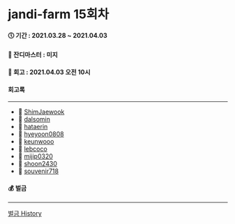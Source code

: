 # jandi-farm 15회차

#### 🕔 기간 : 2021.03.28 ~ 2021.04.03

#### 👑 잔디마스터 : 미지

#### 📌 회고 : 2021.04.03 오전 10시

#### 회고록
----


* 🌱 [ShimJaewook](https://github.com/jandifarm/jandi-farm-history/blob/master/jandi-farm-15%ED%9A%8C%EC%B0%A8/%ED%9A%8C%EA%B3%A0%EB%A1%9D/ShimJaewook.md)
* 🌱 [dalsomin](https://github.com/jandifarm/jandi-farm-history/blob/master/jandi-farm-15%ED%9A%8C%EC%B0%A8/%ED%9A%8C%EA%B3%A0%EB%A1%9D/dalsomin.md)
* 🌱 [hataerin](https://github.com/jandifarm/jandi-farm-history/blob/master/jandi-farm-15%ED%9A%8C%EC%B0%A8/%ED%9A%8C%EA%B3%A0%EB%A1%9D/hataerin.md)
* 🌱 [hyeyoon0808](https://github.com/jandifarm/jandi-farm-history/blob/master/jandi-farm-15%ED%9A%8C%EC%B0%A8/%ED%9A%8C%EA%B3%A0%EB%A1%9D/hyeyoon0808.md)
* 🌱 [keunwooo](https://github.com/jandifarm/jandi-farm-history/blob/master/jandi-farm-15%ED%9A%8C%EC%B0%A8/%ED%9A%8C%EA%B3%A0%EB%A1%9D/keunwooo.md)
* 🌱 [lebcoco](https://github.com/jandifarm/jandi-farm-history/blob/master/jandi-farm-15%ED%9A%8C%EC%B0%A8/%ED%9A%8C%EA%B3%A0%EB%A1%9D/lebcoco.md)
* 🌱 [mijip0320](https://github.com/jandifarm/jandi-farm-history/blob/master/jandi-farm-15%ED%9A%8C%EC%B0%A8/%ED%9A%8C%EA%B3%A0%EB%A1%9D/mijip0320.md)
* 🌱 [shoon2430](https://github.com/jandifarm/jandi-farm-history/blob/master/jandi-farm-15%ED%9A%8C%EC%B0%A8/%ED%9A%8C%EA%B3%A0%EB%A1%9D/shoon2430.md)
* 🌱 [souvenir718](https://github.com/jandifarm/jandi-farm-history/blob/master/jandi-farm-15%ED%9A%8C%EC%B0%A8/%ED%9A%8C%EA%B3%A0%EB%A1%9D/souvenir718.md)

#### 💰 벌금
----
[벌금 History](https://github.com/jandifarm/jandi-farm-history/blob/master/jandi-money.md)
